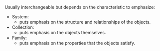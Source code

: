 Usually interchangeable but depends on the characteristic to emphasize:
- System: 
	- puts emphasis on the structure and relationships of the objects.
- Collection: 
	- puts emphasis on the objects themselves.
- Family: 
	- puts emphasis on the properties that the objects satisfy.